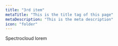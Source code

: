 ```yaml
---
title: "3rd item"
metaTitle: "This is the title tag of this page"
metaDescription: "This is the meta description"
icon: "folder"
---
```


Spectrocloud lorem

